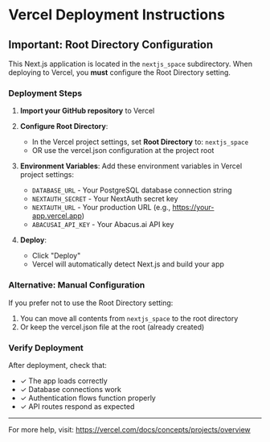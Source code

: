 
# Vercel Deployment Instructions

## Important: Root Directory Configuration

This Next.js application is located in the `nextjs_space` subdirectory. When deploying to Vercel, you **must** configure the Root Directory setting.

### Deployment Steps

1. **Import your GitHub repository** to Vercel
2. **Configure Root Directory**:
   - In the Vercel project settings, set **Root Directory** to: `nextjs_space`
   - OR use the vercel.json configuration at the project root

3. **Environment Variables**:
   Add these environment variables in Vercel project settings:
   - `DATABASE_URL` - Your PostgreSQL database connection string
   - `NEXTAUTH_SECRET` - Your NextAuth secret key
   - `NEXTAUTH_URL` - Your production URL (e.g., https://your-app.vercel.app)
   - `ABACUSAI_API_KEY` - Your Abacus.ai API key

4. **Deploy**:
   - Click "Deploy"
   - Vercel will automatically detect Next.js and build your app

### Alternative: Manual Configuration

If you prefer not to use the Root Directory setting:

1. You can move all contents from `nextjs_space` to the root directory
2. Or keep the vercel.json file at the root (already created)

### Verify Deployment

After deployment, check that:
- ✓ The app loads correctly
- ✓ Database connections work
- ✓ Authentication flows function properly
- ✓ API routes respond as expected

---

For more help, visit: https://vercel.com/docs/concepts/projects/overview

